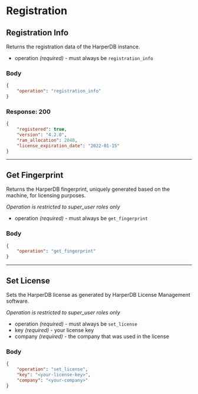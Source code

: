 # Registration 


## Registration Info
Returns the registration data of the HarperDB instance.

* operation _(required)_ - must always be `registration_info`

### Body
```json
{
	"operation": "registration_info"
}
```

### Response: 200
```json
{
    "registered": true,
    "version": "4.2.0",
    "ram_allocation": 2048,
    "license_expiration_date": "2022-01-15"
}
```

---

## Get Fingerprint
Returns the HarperDB fingerprint, uniquely generated based on the machine, for licensing purposes.

_Operation is restricted to super_user roles only_

* operation _(required)_ - must always be `get_fingerprint`

### Body

```json
{
    "operation": "get_fingerprint"
}
```

---

## Set License
Sets the HarperDB license as generated by HarperDB License Management software.

_Operation is restricted to super_user roles only_

* operation _(required)_ - must always be `set_license`
* key _(required)_ - your license key
* company _(required)_ - the company that was used in the license

### Body

```json
{
    "operation": "set_license",
    "key": "<your-license-key>",
    "company": "<your-company>"
}
```

